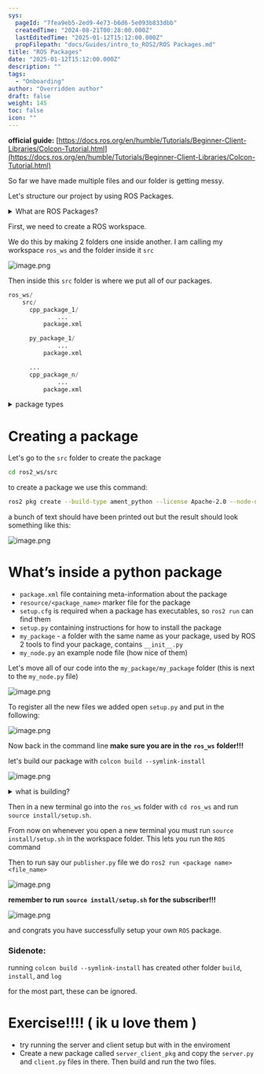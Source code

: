 ```yaml
---
sys:
  pageId: "7fea9eb5-2ed9-4e73-b6d6-5e093b833dbb"
  createdTime: "2024-08-21T00:28:00.000Z"
  lastEditedTime: "2025-01-12T15:12:00.000Z"
  propFilepath: "docs/Guides/intro_to_ROS2/ROS Packages.md"
title: "ROS Packages"
date: "2025-01-12T15:12:00.000Z"
description: ""
tags:
  - "Onboarding"
author: "Overridden author"
draft: false
weight: 145
toc: false
icon: ""
---
```


**official guide:** [https://docs.ros.org/en/humble/Tutorials/Beginner-Client-Libraries/Colcon-Tutorial.html](https://docs.ros.org/en/humble/Tutorials/Beginner-Client-Libraries/Colcon-Tutorial.html)

So far we have made multiple files and our folder is getting messy.

Let's structure our project by using ROS Packages.

<details>

<summary>What are ROS Packages?</summary>

ROS Packages are, as the name implies, packages of code that are highly sharable between ROS developers.

They consist of a folder, `package.xml` file, and source code

```python
      cpp_package_1/
		      ... imagine much code files here ..
          package.xml
```

</details>

First, we need to create a ROS workspace.

We do this by making 2 folders one inside another. I am calling my workspace `ros_ws` and the folder inside it `src`

![image.png](https://prod-files-secure.s3.us-west-2.amazonaws.com/d518164a-d88e-44d1-a4ee-3adb3bd8bce0/70706947-fd18-4537-a67b-e12946812d31/image.png?X-Amz-Algorithm=AWS4-HMAC-SHA256&X-Amz-Content-Sha256=UNSIGNED-PAYLOAD&X-Amz-Credential=ASIAZI2LB466QFAQMARB%2F20250216%2Fus-west-2%2Fs3%2Faws4_request&X-Amz-Date=20250216T080920Z&X-Amz-Expires=3600&X-Amz-Security-Token=IQoJb3JpZ2luX2VjEC4aCXVzLXdlc3QtMiJHMEUCIQDfP%2FgySiMdKz7WJxpVIDRqL28cT05hPa7y%2BggP5RnrogIgEEMRTm25Iw3FyV3kVZf5xYxzBAKl8p7tWMrvN2Luud4q%2FwMIVxAAGgw2Mzc0MjMxODM4MDUiDNLM%2BUdyCLIHyeFXqyrcA4qx%2BgUTwMCYAtL%2FQw1f4iLBRdNSZNf%2FwKOH%2FfB1hbOK70AjOpRUoj8xvV4qdQRzodYouQxIiBwwTp05cMCNppIMNhG5xHAverWkvDVTy%2FgY5aLrZ%2BHF9Z92IYUghBMiWm%2Br9R%2FXCmPzJfQfsa6B4x64yPuM9OQk3X5mGKy%2FfJuCfQjkUwHgU3dNcBwkTfpoLVRM60UgJSa1OGfmY7XtXj8ew6GklPu4ZWSBNtYQ%2BC1NTkuVr7aWZZ9oEh0%2FW4BRl2rpcrMwfympOLAbD4HwY%2FmgmAc88FSo60HjXj8vBUCthq6aj4vyUP%2F1lp9%2B56%2B97lC70H%2FGycyr3j8wueFKDINQLz9NciDsU%2BST%2Blf9fuL1KVjlNeBGNWtpPzD4WdvizLRsnqNBNzRJ2yz8iW%2FFNuX3mteECIq8NcnlhG36spW47xbpSjdbySC5%2FWZO2nmRMcELPE4jLlTeEomwRKIwcXaRfV6RSr0jAvGbSQqa9rcD2mNuEG9AerGIKb2qZls%2FYa9AXx8ZRAMdrmmiBgfo3%2FOBcKj4IxwR89ZT0nh%2BI0YhNp9SrGz19cCK3XxK1e4zZeBLJK%2B%2F1Fw3O6UKApre2aiSxRPLvXixhMFwpVgjVYvIs60%2BkZG4irX0ycoyMP3%2Bxb0GOqUBkfuTmZZ7h35QE6DQUL6YZwvS9WL4SJEY2rv6VxVFGkgIfCLNq8%2B%2FUX23MiW49jw3qB5gavrFdEZ%2FjJirzSHGI38QWXmeIUA7yrGQFo%2FsNPfET5nvPbwz8coomaeugXW324U2zQfTPH6wxDqREuAESbCYpi30fkZk3Dki15EFuDeq8T8qJ4STZg%2FdgSmjNyId9%2BW8yTKyJp6Fvpnau41U6fCcbjP6&X-Amz-Signature=ccb68d289110c66577c02af57638d78cf7731c94173dfbfdd66865124a3d4e84&X-Amz-SignedHeaders=host&x-id=GetObject)

Then inside this `src` folder is where we put all of our packages.

```python
ros_ws/
    src/
      cpp_package_1/
		      ...
          package.xml

      py_package_1/
		      ...
          package.xml

      ...
      cpp_package_n/
		      ...
          package.xml

```

<details>

<summary>package types</summary>

packages can be either `C++` or python.

the intern file structure is different for each but for this guide we will stick to creating python packages

</details>

# Creating a package

Let's go to the `src` folder to create the package

```bash
cd ros2_ws/src
```

to create a package we use this command:

```bash
ros2 pkg create --build-type ament_python --license Apache-2.0 --node-name my_node my_package
```

a bunch of text should have been printed out but the result should look something like this:

![image.png](https://prod-files-secure.s3.us-west-2.amazonaws.com/d518164a-d88e-44d1-a4ee-3adb3bd8bce0/e6cf1e3f-8512-4a3e-b131-079f800bf3e8/image.png?X-Amz-Algorithm=AWS4-HMAC-SHA256&X-Amz-Content-Sha256=UNSIGNED-PAYLOAD&X-Amz-Credential=ASIAZI2LB466QFAQMARB%2F20250216%2Fus-west-2%2Fs3%2Faws4_request&X-Amz-Date=20250216T080920Z&X-Amz-Expires=3600&X-Amz-Security-Token=IQoJb3JpZ2luX2VjEC4aCXVzLXdlc3QtMiJHMEUCIQDfP%2FgySiMdKz7WJxpVIDRqL28cT05hPa7y%2BggP5RnrogIgEEMRTm25Iw3FyV3kVZf5xYxzBAKl8p7tWMrvN2Luud4q%2FwMIVxAAGgw2Mzc0MjMxODM4MDUiDNLM%2BUdyCLIHyeFXqyrcA4qx%2BgUTwMCYAtL%2FQw1f4iLBRdNSZNf%2FwKOH%2FfB1hbOK70AjOpRUoj8xvV4qdQRzodYouQxIiBwwTp05cMCNppIMNhG5xHAverWkvDVTy%2FgY5aLrZ%2BHF9Z92IYUghBMiWm%2Br9R%2FXCmPzJfQfsa6B4x64yPuM9OQk3X5mGKy%2FfJuCfQjkUwHgU3dNcBwkTfpoLVRM60UgJSa1OGfmY7XtXj8ew6GklPu4ZWSBNtYQ%2BC1NTkuVr7aWZZ9oEh0%2FW4BRl2rpcrMwfympOLAbD4HwY%2FmgmAc88FSo60HjXj8vBUCthq6aj4vyUP%2F1lp9%2B56%2B97lC70H%2FGycyr3j8wueFKDINQLz9NciDsU%2BST%2Blf9fuL1KVjlNeBGNWtpPzD4WdvizLRsnqNBNzRJ2yz8iW%2FFNuX3mteECIq8NcnlhG36spW47xbpSjdbySC5%2FWZO2nmRMcELPE4jLlTeEomwRKIwcXaRfV6RSr0jAvGbSQqa9rcD2mNuEG9AerGIKb2qZls%2FYa9AXx8ZRAMdrmmiBgfo3%2FOBcKj4IxwR89ZT0nh%2BI0YhNp9SrGz19cCK3XxK1e4zZeBLJK%2B%2F1Fw3O6UKApre2aiSxRPLvXixhMFwpVgjVYvIs60%2BkZG4irX0ycoyMP3%2Bxb0GOqUBkfuTmZZ7h35QE6DQUL6YZwvS9WL4SJEY2rv6VxVFGkgIfCLNq8%2B%2FUX23MiW49jw3qB5gavrFdEZ%2FjJirzSHGI38QWXmeIUA7yrGQFo%2FsNPfET5nvPbwz8coomaeugXW324U2zQfTPH6wxDqREuAESbCYpi30fkZk3Dki15EFuDeq8T8qJ4STZg%2FdgSmjNyId9%2BW8yTKyJp6Fvpnau41U6fCcbjP6&X-Amz-Signature=5c93f3b6607925d9c9699686dad79cd81d5eab2e2d224f09cc494fb1f8fcce14&X-Amz-SignedHeaders=host&x-id=GetObject)

# What’s inside a python package

- `package.xml` file containing meta-information about the package
- `resource/<package_name>` marker file for the package
- `setup.cfg` is required when a package has executables, so `ros2 run` can find them
- `setup.py` containing instructions for how to install the package
- `my_package` - a folder with the same name as your package, used by ROS 2 tools to find your package, contains `__init__.py`
- `my_node.py` an example node file (how nice of them)

Let's move all of our code into the `my_package/my_package` folder (this is next to the `my_node.py` file)

![image.png](https://prod-files-secure.s3.us-west-2.amazonaws.com/d518164a-d88e-44d1-a4ee-3adb3bd8bce0/9ce58f11-0da9-4d3e-b86d-506a9685d378/image.png?X-Amz-Algorithm=AWS4-HMAC-SHA256&X-Amz-Content-Sha256=UNSIGNED-PAYLOAD&X-Amz-Credential=ASIAZI2LB466QFAQMARB%2F20250216%2Fus-west-2%2Fs3%2Faws4_request&X-Amz-Date=20250216T080920Z&X-Amz-Expires=3600&X-Amz-Security-Token=IQoJb3JpZ2luX2VjEC4aCXVzLXdlc3QtMiJHMEUCIQDfP%2FgySiMdKz7WJxpVIDRqL28cT05hPa7y%2BggP5RnrogIgEEMRTm25Iw3FyV3kVZf5xYxzBAKl8p7tWMrvN2Luud4q%2FwMIVxAAGgw2Mzc0MjMxODM4MDUiDNLM%2BUdyCLIHyeFXqyrcA4qx%2BgUTwMCYAtL%2FQw1f4iLBRdNSZNf%2FwKOH%2FfB1hbOK70AjOpRUoj8xvV4qdQRzodYouQxIiBwwTp05cMCNppIMNhG5xHAverWkvDVTy%2FgY5aLrZ%2BHF9Z92IYUghBMiWm%2Br9R%2FXCmPzJfQfsa6B4x64yPuM9OQk3X5mGKy%2FfJuCfQjkUwHgU3dNcBwkTfpoLVRM60UgJSa1OGfmY7XtXj8ew6GklPu4ZWSBNtYQ%2BC1NTkuVr7aWZZ9oEh0%2FW4BRl2rpcrMwfympOLAbD4HwY%2FmgmAc88FSo60HjXj8vBUCthq6aj4vyUP%2F1lp9%2B56%2B97lC70H%2FGycyr3j8wueFKDINQLz9NciDsU%2BST%2Blf9fuL1KVjlNeBGNWtpPzD4WdvizLRsnqNBNzRJ2yz8iW%2FFNuX3mteECIq8NcnlhG36spW47xbpSjdbySC5%2FWZO2nmRMcELPE4jLlTeEomwRKIwcXaRfV6RSr0jAvGbSQqa9rcD2mNuEG9AerGIKb2qZls%2FYa9AXx8ZRAMdrmmiBgfo3%2FOBcKj4IxwR89ZT0nh%2BI0YhNp9SrGz19cCK3XxK1e4zZeBLJK%2B%2F1Fw3O6UKApre2aiSxRPLvXixhMFwpVgjVYvIs60%2BkZG4irX0ycoyMP3%2Bxb0GOqUBkfuTmZZ7h35QE6DQUL6YZwvS9WL4SJEY2rv6VxVFGkgIfCLNq8%2B%2FUX23MiW49jw3qB5gavrFdEZ%2FjJirzSHGI38QWXmeIUA7yrGQFo%2FsNPfET5nvPbwz8coomaeugXW324U2zQfTPH6wxDqREuAESbCYpi30fkZk3Dki15EFuDeq8T8qJ4STZg%2FdgSmjNyId9%2BW8yTKyJp6Fvpnau41U6fCcbjP6&X-Amz-Signature=1fa1d882d8287672e7efe30aa89dc42ca2cac04d9f3e84ca820e5dc52ff62914&X-Amz-SignedHeaders=host&x-id=GetObject)

To register all the new files we added open `setup.py` and put in the following:

![image.png](https://prod-files-secure.s3.us-west-2.amazonaws.com/d518164a-d88e-44d1-a4ee-3adb3bd8bce0/1cd7c262-4cae-4496-9d75-c178537d24a2/image.png?X-Amz-Algorithm=AWS4-HMAC-SHA256&X-Amz-Content-Sha256=UNSIGNED-PAYLOAD&X-Amz-Credential=ASIAZI2LB466QFAQMARB%2F20250216%2Fus-west-2%2Fs3%2Faws4_request&X-Amz-Date=20250216T080920Z&X-Amz-Expires=3600&X-Amz-Security-Token=IQoJb3JpZ2luX2VjEC4aCXVzLXdlc3QtMiJHMEUCIQDfP%2FgySiMdKz7WJxpVIDRqL28cT05hPa7y%2BggP5RnrogIgEEMRTm25Iw3FyV3kVZf5xYxzBAKl8p7tWMrvN2Luud4q%2FwMIVxAAGgw2Mzc0MjMxODM4MDUiDNLM%2BUdyCLIHyeFXqyrcA4qx%2BgUTwMCYAtL%2FQw1f4iLBRdNSZNf%2FwKOH%2FfB1hbOK70AjOpRUoj8xvV4qdQRzodYouQxIiBwwTp05cMCNppIMNhG5xHAverWkvDVTy%2FgY5aLrZ%2BHF9Z92IYUghBMiWm%2Br9R%2FXCmPzJfQfsa6B4x64yPuM9OQk3X5mGKy%2FfJuCfQjkUwHgU3dNcBwkTfpoLVRM60UgJSa1OGfmY7XtXj8ew6GklPu4ZWSBNtYQ%2BC1NTkuVr7aWZZ9oEh0%2FW4BRl2rpcrMwfympOLAbD4HwY%2FmgmAc88FSo60HjXj8vBUCthq6aj4vyUP%2F1lp9%2B56%2B97lC70H%2FGycyr3j8wueFKDINQLz9NciDsU%2BST%2Blf9fuL1KVjlNeBGNWtpPzD4WdvizLRsnqNBNzRJ2yz8iW%2FFNuX3mteECIq8NcnlhG36spW47xbpSjdbySC5%2FWZO2nmRMcELPE4jLlTeEomwRKIwcXaRfV6RSr0jAvGbSQqa9rcD2mNuEG9AerGIKb2qZls%2FYa9AXx8ZRAMdrmmiBgfo3%2FOBcKj4IxwR89ZT0nh%2BI0YhNp9SrGz19cCK3XxK1e4zZeBLJK%2B%2F1Fw3O6UKApre2aiSxRPLvXixhMFwpVgjVYvIs60%2BkZG4irX0ycoyMP3%2Bxb0GOqUBkfuTmZZ7h35QE6DQUL6YZwvS9WL4SJEY2rv6VxVFGkgIfCLNq8%2B%2FUX23MiW49jw3qB5gavrFdEZ%2FjJirzSHGI38QWXmeIUA7yrGQFo%2FsNPfET5nvPbwz8coomaeugXW324U2zQfTPH6wxDqREuAESbCYpi30fkZk3Dki15EFuDeq8T8qJ4STZg%2FdgSmjNyId9%2BW8yTKyJp6Fvpnau41U6fCcbjP6&X-Amz-Signature=9efb1486c21919c8dea256f6ade968522f847d51c426832d433a3bfbd63e5219&X-Amz-SignedHeaders=host&x-id=GetObject)

Now back in the command line **make sure you are in the** **`ros_ws`** **folder!!!**

let's build our package with `colcon build --symlink-install`

![image.png](https://prod-files-secure.s3.us-west-2.amazonaws.com/d518164a-d88e-44d1-a4ee-3adb3bd8bce0/2f2a0d27-b173-48fd-b189-5f5c0ce65619/image.png?X-Amz-Algorithm=AWS4-HMAC-SHA256&X-Amz-Content-Sha256=UNSIGNED-PAYLOAD&X-Amz-Credential=ASIAZI2LB466QFAQMARB%2F20250216%2Fus-west-2%2Fs3%2Faws4_request&X-Amz-Date=20250216T080920Z&X-Amz-Expires=3600&X-Amz-Security-Token=IQoJb3JpZ2luX2VjEC4aCXVzLXdlc3QtMiJHMEUCIQDfP%2FgySiMdKz7WJxpVIDRqL28cT05hPa7y%2BggP5RnrogIgEEMRTm25Iw3FyV3kVZf5xYxzBAKl8p7tWMrvN2Luud4q%2FwMIVxAAGgw2Mzc0MjMxODM4MDUiDNLM%2BUdyCLIHyeFXqyrcA4qx%2BgUTwMCYAtL%2FQw1f4iLBRdNSZNf%2FwKOH%2FfB1hbOK70AjOpRUoj8xvV4qdQRzodYouQxIiBwwTp05cMCNppIMNhG5xHAverWkvDVTy%2FgY5aLrZ%2BHF9Z92IYUghBMiWm%2Br9R%2FXCmPzJfQfsa6B4x64yPuM9OQk3X5mGKy%2FfJuCfQjkUwHgU3dNcBwkTfpoLVRM60UgJSa1OGfmY7XtXj8ew6GklPu4ZWSBNtYQ%2BC1NTkuVr7aWZZ9oEh0%2FW4BRl2rpcrMwfympOLAbD4HwY%2FmgmAc88FSo60HjXj8vBUCthq6aj4vyUP%2F1lp9%2B56%2B97lC70H%2FGycyr3j8wueFKDINQLz9NciDsU%2BST%2Blf9fuL1KVjlNeBGNWtpPzD4WdvizLRsnqNBNzRJ2yz8iW%2FFNuX3mteECIq8NcnlhG36spW47xbpSjdbySC5%2FWZO2nmRMcELPE4jLlTeEomwRKIwcXaRfV6RSr0jAvGbSQqa9rcD2mNuEG9AerGIKb2qZls%2FYa9AXx8ZRAMdrmmiBgfo3%2FOBcKj4IxwR89ZT0nh%2BI0YhNp9SrGz19cCK3XxK1e4zZeBLJK%2B%2F1Fw3O6UKApre2aiSxRPLvXixhMFwpVgjVYvIs60%2BkZG4irX0ycoyMP3%2Bxb0GOqUBkfuTmZZ7h35QE6DQUL6YZwvS9WL4SJEY2rv6VxVFGkgIfCLNq8%2B%2FUX23MiW49jw3qB5gavrFdEZ%2FjJirzSHGI38QWXmeIUA7yrGQFo%2FsNPfET5nvPbwz8coomaeugXW324U2zQfTPH6wxDqREuAESbCYpi30fkZk3Dki15EFuDeq8T8qJ4STZg%2FdgSmjNyId9%2BW8yTKyJp6Fvpnau41U6fCcbjP6&X-Amz-Signature=895b7b36334812482afc7951bef4b0535d6a987f72cb2a70b753c2ee23b25ba7&X-Amz-SignedHeaders=host&x-id=GetObject)

<details>

<summary>what is building?</summary>

if you are a CS major at Rose-Hulman you will learn the answer to this in CSSE132

but TLDR; is it combines all the code files into one program that can be run easily 

</details>

Then in a new terminal go into the `ros_ws` folder with `cd ros_ws` and run `source install/setup.sh`. 

From now on whenever you open a new terminal you must run `source install/setup.sh` in the workspace folder. This lets you run the `ROS` command

Then to run say our `publisher.py` file we do `ros2 run <package name> <file_name>`

![image.png](https://prod-files-secure.s3.us-west-2.amazonaws.com/d518164a-d88e-44d1-a4ee-3adb3bd8bce0/4f4b1219-3a44-4632-aa0a-ce3471699f59/image.png?X-Amz-Algorithm=AWS4-HMAC-SHA256&X-Amz-Content-Sha256=UNSIGNED-PAYLOAD&X-Amz-Credential=ASIAZI2LB466QFAQMARB%2F20250216%2Fus-west-2%2Fs3%2Faws4_request&X-Amz-Date=20250216T080920Z&X-Amz-Expires=3600&X-Amz-Security-Token=IQoJb3JpZ2luX2VjEC4aCXVzLXdlc3QtMiJHMEUCIQDfP%2FgySiMdKz7WJxpVIDRqL28cT05hPa7y%2BggP5RnrogIgEEMRTm25Iw3FyV3kVZf5xYxzBAKl8p7tWMrvN2Luud4q%2FwMIVxAAGgw2Mzc0MjMxODM4MDUiDNLM%2BUdyCLIHyeFXqyrcA4qx%2BgUTwMCYAtL%2FQw1f4iLBRdNSZNf%2FwKOH%2FfB1hbOK70AjOpRUoj8xvV4qdQRzodYouQxIiBwwTp05cMCNppIMNhG5xHAverWkvDVTy%2FgY5aLrZ%2BHF9Z92IYUghBMiWm%2Br9R%2FXCmPzJfQfsa6B4x64yPuM9OQk3X5mGKy%2FfJuCfQjkUwHgU3dNcBwkTfpoLVRM60UgJSa1OGfmY7XtXj8ew6GklPu4ZWSBNtYQ%2BC1NTkuVr7aWZZ9oEh0%2FW4BRl2rpcrMwfympOLAbD4HwY%2FmgmAc88FSo60HjXj8vBUCthq6aj4vyUP%2F1lp9%2B56%2B97lC70H%2FGycyr3j8wueFKDINQLz9NciDsU%2BST%2Blf9fuL1KVjlNeBGNWtpPzD4WdvizLRsnqNBNzRJ2yz8iW%2FFNuX3mteECIq8NcnlhG36spW47xbpSjdbySC5%2FWZO2nmRMcELPE4jLlTeEomwRKIwcXaRfV6RSr0jAvGbSQqa9rcD2mNuEG9AerGIKb2qZls%2FYa9AXx8ZRAMdrmmiBgfo3%2FOBcKj4IxwR89ZT0nh%2BI0YhNp9SrGz19cCK3XxK1e4zZeBLJK%2B%2F1Fw3O6UKApre2aiSxRPLvXixhMFwpVgjVYvIs60%2BkZG4irX0ycoyMP3%2Bxb0GOqUBkfuTmZZ7h35QE6DQUL6YZwvS9WL4SJEY2rv6VxVFGkgIfCLNq8%2B%2FUX23MiW49jw3qB5gavrFdEZ%2FjJirzSHGI38QWXmeIUA7yrGQFo%2FsNPfET5nvPbwz8coomaeugXW324U2zQfTPH6wxDqREuAESbCYpi30fkZk3Dki15EFuDeq8T8qJ4STZg%2FdgSmjNyId9%2BW8yTKyJp6Fvpnau41U6fCcbjP6&X-Amz-Signature=09311aa8630f1a2b61e594e77b2780a9f484bfe18d00a69fd3e432ce872ac8b8&X-Amz-SignedHeaders=host&x-id=GetObject)

**remember to run** **`source install/setup.sh`** **for the subscriber!!!**

![image.png](https://prod-files-secure.s3.us-west-2.amazonaws.com/d518164a-d88e-44d1-a4ee-3adb3bd8bce0/02121119-dad4-49ec-8356-c956108b4243/image.png?X-Amz-Algorithm=AWS4-HMAC-SHA256&X-Amz-Content-Sha256=UNSIGNED-PAYLOAD&X-Amz-Credential=ASIAZI2LB466QFAQMARB%2F20250216%2Fus-west-2%2Fs3%2Faws4_request&X-Amz-Date=20250216T080920Z&X-Amz-Expires=3600&X-Amz-Security-Token=IQoJb3JpZ2luX2VjEC4aCXVzLXdlc3QtMiJHMEUCIQDfP%2FgySiMdKz7WJxpVIDRqL28cT05hPa7y%2BggP5RnrogIgEEMRTm25Iw3FyV3kVZf5xYxzBAKl8p7tWMrvN2Luud4q%2FwMIVxAAGgw2Mzc0MjMxODM4MDUiDNLM%2BUdyCLIHyeFXqyrcA4qx%2BgUTwMCYAtL%2FQw1f4iLBRdNSZNf%2FwKOH%2FfB1hbOK70AjOpRUoj8xvV4qdQRzodYouQxIiBwwTp05cMCNppIMNhG5xHAverWkvDVTy%2FgY5aLrZ%2BHF9Z92IYUghBMiWm%2Br9R%2FXCmPzJfQfsa6B4x64yPuM9OQk3X5mGKy%2FfJuCfQjkUwHgU3dNcBwkTfpoLVRM60UgJSa1OGfmY7XtXj8ew6GklPu4ZWSBNtYQ%2BC1NTkuVr7aWZZ9oEh0%2FW4BRl2rpcrMwfympOLAbD4HwY%2FmgmAc88FSo60HjXj8vBUCthq6aj4vyUP%2F1lp9%2B56%2B97lC70H%2FGycyr3j8wueFKDINQLz9NciDsU%2BST%2Blf9fuL1KVjlNeBGNWtpPzD4WdvizLRsnqNBNzRJ2yz8iW%2FFNuX3mteECIq8NcnlhG36spW47xbpSjdbySC5%2FWZO2nmRMcELPE4jLlTeEomwRKIwcXaRfV6RSr0jAvGbSQqa9rcD2mNuEG9AerGIKb2qZls%2FYa9AXx8ZRAMdrmmiBgfo3%2FOBcKj4IxwR89ZT0nh%2BI0YhNp9SrGz19cCK3XxK1e4zZeBLJK%2B%2F1Fw3O6UKApre2aiSxRPLvXixhMFwpVgjVYvIs60%2BkZG4irX0ycoyMP3%2Bxb0GOqUBkfuTmZZ7h35QE6DQUL6YZwvS9WL4SJEY2rv6VxVFGkgIfCLNq8%2B%2FUX23MiW49jw3qB5gavrFdEZ%2FjJirzSHGI38QWXmeIUA7yrGQFo%2FsNPfET5nvPbwz8coomaeugXW324U2zQfTPH6wxDqREuAESbCYpi30fkZk3Dki15EFuDeq8T8qJ4STZg%2FdgSmjNyId9%2BW8yTKyJp6Fvpnau41U6fCcbjP6&X-Amz-Signature=d2d1e812cc93e9f8aa985dd0c040d3d209e9f73b7a606e3f9cb2b70d00174643&X-Amz-SignedHeaders=host&x-id=GetObject)

and congrats you have successfully setup your own `ROS` package.

### Sidenote:

running `colcon build --symlink-install` has created other folder `build`, `install`, and `log`

for the most part, these can be ignored.

# Exercise!!!! ( ik u love them )

- try running the server and client setup but with in the enviroment
- Create a new package called `server_client_pkg` and copy the `server.py` and `client.py` files in there. Then build and run the two files.
